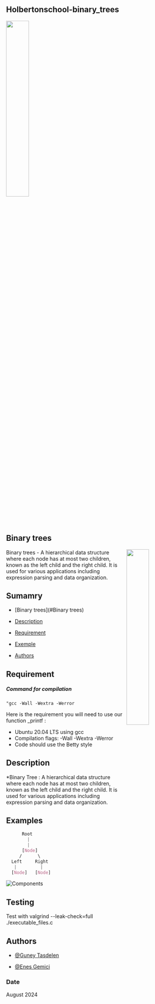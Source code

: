 ## Holbertonschool-binary_trees
<img align="center" width="35%" src="https://cdn.prod.website-files.com/64107f65f30b69371e3d6bfa/65c6179aa44b63fa4f31e7ad_Holberton-Logo-Cherry.svg">

## Binary trees
<img align="right" width="35%" src="https://owlbertsio-resized.s3.amazonaws.com/Popper.psd.full.png">

Binary trees - A hierarchical data structure where each node has at most two children, known as the left child and the right child. It is used for various applications including expression parsing and data organization.

## Sumamry

- [Binary trees](#Binary trees)

- [Description](#Description)

- [Requirement](#Requirement)

- [Exemple](#Exemple)

- [Authors](#Authors)


## Requirement

##### Command for compilation
``"gcc -Wall -Wextra -Werror``

Here is the requirement you will need to use our function _printf :

- Ubuntu 20.04 LTS using gcc
- Compilation flags: -Wall -Wextra -Werror
- Code should use the Betty style


## Description

*Binary Tree : A hierarchical data structure where each node has at most two children, known as the left child and the right child. It is used for various applications including expression parsing and data organization.
## Examples

```css
      Root
        |
        |
      [Node]
     /      \
  Left     Right
   |         |
  [Node]   [Node]
```

![Components](https://www.scaler.com/topics/media/terminologies-in-binary-trees-1024x640.webp)

## Testing
Test with valgrind --leak-check=full ./executable_files.c


## Authors
- [@Guney Tasdelen](https://github.com/sifir-gun)

- [@Enes Gemici](https://github.com/ZycLaMenace)

### Date

August 2024
